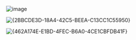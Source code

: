 ![image](https://github.com/user-attachments/assets/267cd079-973b-4edc-a9d0-3f8672f2e4f2)

![{2BBCDE3D-18A4-42C5-BEEA-C13CC1C55950}](https://github.com/user-attachments/assets/14bdcb3b-9696-433d-9624-45e7b3c86555)

![{462A174E-E1BD-4FEC-B6A0-4CE1CBFDB41F}](https://github.com/user-attachments/assets/c696581e-be94-4722-9f63-40cc7602aaee)

